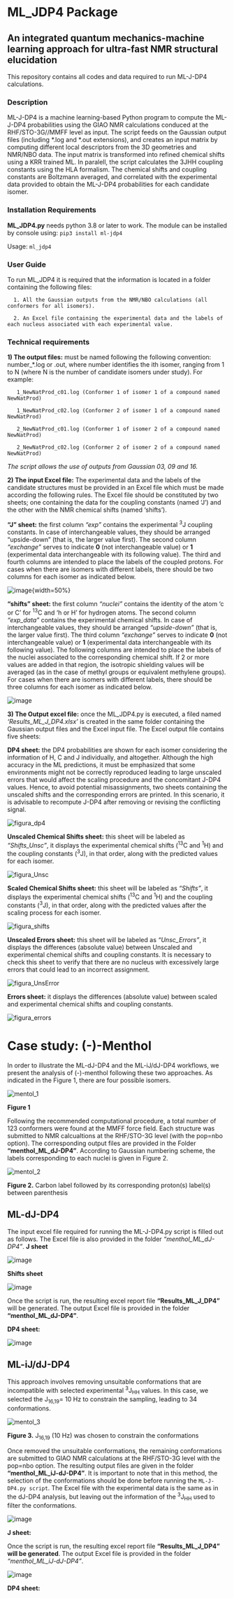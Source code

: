 # ML_JDP4 Package

## An integrated quantum mechanics-machine learning approach for ultra-fast NMR structural elucidation

This repository contains all codes and data required to run ML-J-DP4 calculations. 

### Description
ML-J-DP4 is a machine learning-based Python program to compute the ML-J-DP4 probabilities using the GIAO NMR calculations conduced at the RHF/STO-3G//MMFF level as input. The script feeds on the Gaussian output files (including *.log and *.out extensions), and creates an input matrix by computing different local descriptors from the 3D geometries and NMR/NBO data. The input matrix is transformed into refined chemical shifts using a KRR trained ML. In paralell, the script calculates the 3JHH coupling constants using the HLA formalism. The chemical shifts and coupling constants are Boltzmann averaged, and correlated with the experimental data provided to obtain the ML-J-DP4 probabilities for each candidate isomer. 

### Installation Requirements

**ML_JDP4.py** needs python 3.8 or later to work. The module can be installed by console using:
`pip3 install ml-jdp4`

Usage: `ml_jdp4`

### User Guide

To run ML_JDP4 it is required that the information is located in a folder containing the following files: 

      1. All the Gaussian outputs from the NMR/NBO calculations (all conformers for all isomers). 
      
      2. An Excel file containing the experimental data and the labels of each nucleus associated with each experimental value.
      
 ### Technical requirements
 
**1) The output files:** must be named following the following convention: number_*.log or .out, where number identifies the ith isomer, ranging from 1 to N (where N is the number of candidate isomers under study). For example: 
 
       1_NewNatProd_c01.log (Conformer 1 of isomer 1 of a compound named NewNatProd)

       1_NewNatProd_c02.log (Conformer 2 of isomer 1 of a compound named NewNatProd)

       2_NewNatProd_c01.log (Conformer 1 of isomer 2 of a compound named NewNatProd)
       
       2_NewNatProd_c02.log (Conformer 2 of isomer 2 of a compound named NewNatProd)

*The script allows the use of outputs from Gaussian 03, 09 and 16.*

**2) The input Excel file:** The experimental data and the labels of the candidate structures must be provided in an Excel file which must be made according the following rules. The Excel file should be constituted by two sheets; one containing the data for the coupling constants (named ‘J’) and the other with the NMR chemical shifts (named ‘shifts’).

**“J” sheet:** the first column *“exp”* contains the experimental <sup>3</sup>J coupling constants. In case of interchangeable values, they should be arranged “upside-down” (that is, the larger value first). The second column *“exchange”* serves to indicate **0** (not interchangeable value) or **1** (experimental data interchangeable with its following value). The third and fourth columns are intended to place the labels of the coupled protons. For cases when there are isomers with different labels, there should be two columns for each isomer as indicated below.  

![image](https://user-images.githubusercontent.com/101136961/161282945-682190b8-2f04-4e53-bcbd-7e54b5dd9908.png){width=50%}

**“shifts” sheet:** the first column *“nuclei”* contains the identity of the atom ‘c or C’ for <sup>13</sup>C and ‘h or H’ for hydrogen atoms. The second column *“exp_data”* contains the experimental chemical shifts. In case of interchangeable values, they should be arranged *“upside-down”* (that is, the larger value first). The third column *“exchange”* serves to indicate **0** (not interchangeable value) or **1** (experimental data interchangeable with its following value). The following columns are intended to place the labels of the nuclei associated to the corresponding chemical shift. If 2 or more values are added in that region, the isotropic shielding values will be averaged (as in the case of methyl groups or equivalent methylene groups). For cases when there are isomers with different labels, there should be three columns for each isomer as indicated below.

![image](https://user-images.githubusercontent.com/101136961/161283203-35f3f2df-e6a3-43d4-b8b4-87eb0c7bca18.png)


**3) The Output excel file:** once the ML_JDP4.py is executed, a filed named *‘Results_ML_J_DP4.xlsx’* is created in the same folder containing the Gaussian output files and the Excel input file. The Excel output file contains five sheets: 

**DP4 sheet:**  the DP4 probabilities are shown for each isomer considering the information of H, C and J individually, and altogether. Although the high accuracy in the ML predictions, it must be emphasized that some environments might not be correctly reproduced leading to large unscaled errors that would affect the scaling procedure and the concomitant J-DP4 values. Hence, to avoid potential misassignments, two sheets containing the unscaled shifts and the corresponding errors are printed. In this scenario, it is advisable to recompute J-DP4 after removing or revising the conflicting signal.

![figura_dp4](https://user-images.githubusercontent.com/101136961/161762018-4b82f429-bfba-4b7a-ae08-8a9d8041d3dc.JPG)

**Unscaled Chemical Shifts sheet:** this sheet will be labeled as *“Shifts_Unsc”*, it displays the experimental chemical shifts (<sup>13</sup>C and <sup>1</sup>H) and the coupling constants (<sup>3</sup>J), in that order, along with the predicted values for each isomer.

![figura_Unsc](https://user-images.githubusercontent.com/101136961/161763338-f418d39b-4bfb-4469-9429-b7a0d4166b7b.JPG)

**Scaled Chemical Shifts sheet:** this sheet will be labeled as *“Shifts”*, it displays the experimental chemical shifts (<sup>13</sup>C and <sup>1</sup>H) and the coupling constants (<sup>3</sup>J), in that order, along with the predicted values after the scaling process for each isomer.

![figura_shifts](https://user-images.githubusercontent.com/101136961/161764360-20ec494b-f4ea-4dae-a8c8-5d566fbd710c.JPG)

**Unscaled Errors sheet:** this sheet will be labeled as *“Unsc_Errors”*, it displays the differences (absolute value) between Unscaled and experimental chemical shifts and coupling constants. It is necessary to check this sheet to verify that there are no nucleus with excessively large errors that could lead to an incorrect assignment.

![figura_UnsError](https://user-images.githubusercontent.com/101136961/161769513-056d7800-9052-4aa0-9de6-cc021beafc3f.JPG)

**Errors sheet:** it displays the differences (absolute value) between scaled and experimental chemical shifts and coupling constants. 

![figura_errors](https://user-images.githubusercontent.com/101136961/161770080-f0033838-f1ac-4459-a64f-e19aecd08dc7.JPG)

# Case study: (-)-Menthol

In order to illustrate the ML-dJ-DP4 and the ML-iJ/dJ-DP4 workflows, we present the analysis of (-)-menthol following these two approaches. As indicated in the Figure 1, there are four possible isomers. 
 
 ![mentol_1](https://user-images.githubusercontent.com/101136961/161816781-85c9528c-3053-447b-b773-f7eed058f5d9.JPG)

**Figure 1**

Following the recommended computational procedure, a total number of 123 conformers were found at the MMFF force field. Each structure was submitted to NMR calcualtions at the RHF/STO-3G level (with the pop=nbo option). The corresponding output files are provided in the Folder **“menthol_ML_dJ-DP4”**. According to Gaussian numbering scheme, the labels corresponding to each nuclei is given in Figure 2. 

 ![mentol_2](https://user-images.githubusercontent.com/101136961/161816816-7a39a084-1014-4d9d-8465-478f3b0511f0.JPG)

**Figure 2.** Carbon label followed by its corresponding proton(s) label(s) between parenthesis

## ML-dJ-DP4

The input excel file required for running the ML-J-DP4.py script is filled out as follows. The Excel file is also provided in the folder *“menthol_ML_dJ-DP4”*.
**J sheet**
 
![image](https://user-images.githubusercontent.com/101136961/161816911-d9af40d2-7839-4dd3-b0e7-ef55f1a99e50.png)

**Shifts sheet**
 
 ![image](https://user-images.githubusercontent.com/101136961/161816946-ee6c2269-1daa-4103-a8b0-eb5f83940871.png)

Once the script is run, the resulting excel report file **“Results_ML_J_DP4”** will be generated. The output Excel file is provided in the folder **“menthol_ML_dJ-DP4”**.

**DP4 sheet:**

![image](https://user-images.githubusercontent.com/101136961/161816993-3d57ca86-2d45-4348-9387-96f2e3c5fd32.png)

## ML-iJ/dJ-DP4

This approach involves removing unsuitable conformations that are incompatible with selected experimental <sup>3</sup>J<sub>HH</sub> values. In this case, we selected the J<sub>16,19</sub>= 10 Hz to constrain the sampling, leading to 34 conformations.

![mentol_3](https://user-images.githubusercontent.com/101136961/161817451-1b4a3759-b336-480e-b6f7-e3ec8d4485a4.JPG)
 
**Figure 3.** J<sub>16,19</sub> (10 Hz) was chosen to constrain the conformations

Once removed the unsuitable conformations, the remaining conformations are submitted to GIAO NMR calculations at the RHF/STO-3G level with the pop=nbo option. The resulting output files are given in the folder **“menthol_ML_iJ-dJ-DP4”**. It is important to note that in this method, the selection of the conformations should be done before running the `ML-J-DP4.py script`. The Excel file with the experimental data is the same as in the dJ-DP4 analysis, but leaving out the information of the <sup>3</sup>J<sub>HH</sub> used to filter the conformations.

![image](https://user-images.githubusercontent.com/101136961/161817542-537ea267-c75d-4b58-81f1-498b7ccdf436.png)

**J sheet:**
 
Once the script is run, the resulting excel report file **“Results_ML_J_DP4” will be generated**. The output Excel file is provided in the folder *“menthol_ML_iJ-dJ-DP4”*.

![image](https://user-images.githubusercontent.com/101136961/161817581-b71c7b3e-d64f-491d-aa15-265886e58677.png)

**DP4 sheet:**
 


